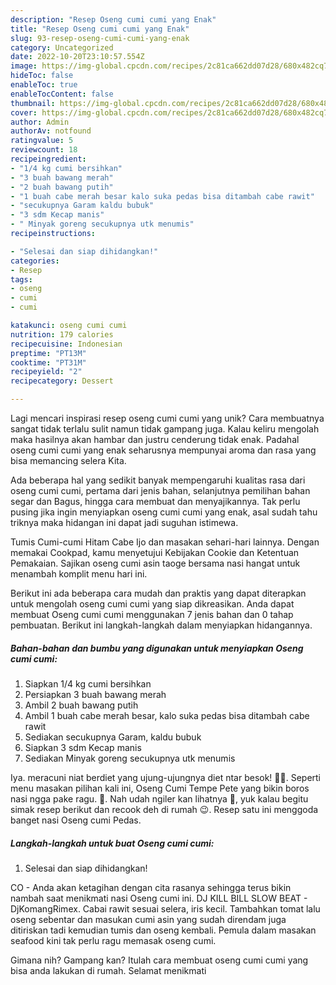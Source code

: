 ```yaml
---
description: "Resep Oseng cumi cumi yang Enak"
title: "Resep Oseng cumi cumi yang Enak"
slug: 93-resep-oseng-cumi-cumi-yang-enak
category: Uncategorized
date: 2022-10-20T23:10:57.554Z
image: https://img-global.cpcdn.com/recipes/2c81ca662dd07d28/680x482cq70/oseng-cumi-cumi-foto-resep-utama.jpg
hideToc: false
enableToc: true
enableTocContent: false
thumbnail: https://img-global.cpcdn.com/recipes/2c81ca662dd07d28/680x482cq70/oseng-cumi-cumi-foto-resep-utama.jpg
cover: https://img-global.cpcdn.com/recipes/2c81ca662dd07d28/680x482cq70/oseng-cumi-cumi-foto-resep-utama.jpg
author: Admin
authorAv: notfound
ratingvalue: 5
reviewcount: 18
recipeingredient:
- "1/4 kg cumi bersihkan"
- "3 buah bawang merah"
- "2 buah bawang putih"
- "1 buah cabe merah besar kalo suka pedas bisa ditambah cabe rawit"
- "secukupnya Garam kaldu bubuk"
- "3 sdm Kecap manis"
- " Minyak goreng secukupnya utk menumis"
recipeinstructions:

- "Selesai dan siap dihidangkan!"
categories:
- Resep
tags:
- oseng
- cumi
- cumi

katakunci: oseng cumi cumi 
nutrition: 179 calories
recipecuisine: Indonesian
preptime: "PT13M"
cooktime: "PT31M"
recipeyield: "2"
recipecategory: Dessert

---
```





Lagi mencari inspirasi resep oseng cumi cumi yang unik? Cara membuatnya sangat tidak terlalu sulit namun tidak gampang juga. Kalau keliru mengolah maka hasilnya akan hambar dan justru cenderung tidak enak. Padahal oseng cumi cumi yang enak seharusnya mempunyai aroma dan rasa yang bisa memancing selera Kita.





Ada beberapa hal yang sedikit banyak mempengaruhi kualitas rasa dari oseng cumi cumi, pertama dari jenis bahan, selanjutnya pemilihan bahan segar dan Bagus, hingga cara membuat dan menyajikannya. Tak perlu pusing jika ingin menyiapkan oseng cumi cumi yang enak,      asal sudah tahu triknya maka hidangan ini dapat jadi suguhan istimewa.














Tumis Cumi-cumi Hitam Cabe Ijo dan masakan sehari-hari lainnya. Dengan memakai Cookpad, kamu menyetujui Kebijakan Cookie dan Ketentuan Pemakaian. Sajikan oseng cumi asin taoge bersama nasi hangat untuk menambah komplit menu hari ini.






Berikut ini ada beberapa cara mudah dan praktis yang dapat diterapkan untuk mengolah oseng cumi cumi yang siap dikreasikan. Anda dapat membuat Oseng cumi cumi menggunakan 7 jenis bahan dan 0 tahap pembuatan. Berikut ini langkah-langkah dalam menyiapkan hidangannya.

<!--inarticleads1-->

##### Bahan-bahan dan bumbu yang digunakan untuk menyiapkan Oseng cumi cumi:

1. Siapkan 1/4 kg cumi bersihkan
1. Persiapkan 3 buah bawang merah
1. Ambil 2 buah bawang putih
1. Ambil 1 buah cabe merah besar, kalo suka pedas bisa ditambah cabe rawit
1. Sediakan secukupnya Garam, kaldu bubuk
1. Siapkan 3 sdm Kecap manis
1. Sediakan  Minyak goreng secukupnya utk menumis


Iya. meracuni niat berdiet yang ujung-ujungnya diet ntar besok! 🤣🤣. Seperti menu masakan pilihan kali ini, Oseng Cumi Tempe Pete yang bikin boros nasi ngga pake ragu. 🤪. Nah udah ngiler kan lihatnya 🤭, yuk kalau begitu simak resep berikut dan recook deh di rumah 😉. Resep satu ini menggoda banget nasi Oseng cumi Pedas⁣. 

<!--inarticleads2-->

##### Langkah-langkah untuk buat Oseng cumi cumi:


1. Selesai dan siap dihidangkan!

CO - Anda akan ketagihan dengan cita rasanya sehingga terus bikin nambah saat menikmati nasi Oseng cumi ini. DJ KILL BILL SLOW BEAT - DjKomangRimex. Cabai rawit sesuai selera, iris kecil. Tambahkan tomat lalu oseng sebentar dan masukan cumi asin yang sudah direndam juga ditiriskan tadi kemudian tumis dan oseng kembali. Pemula dalam masakan seafood kini tak perlu ragu memasak oseng cumi. 

Gimana nih? Gampang kan? Itulah cara membuat oseng cumi cumi yang bisa anda lakukan di rumah. Selamat menikmati
